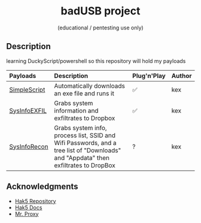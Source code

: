 <div align=center>

# badUSB project
(educational / pentesting use only)
</div>   
 

## Description 
learning DuckyScript/powershell so this repository will hold my payloads

| Payloads                                                                                                         | Description                                                                                       | Plug'n'Play | Author      |
| :--------------------------------------------------------------------------------------------------------------- | :------------------------------------------------------------------------------------------------ | :-----------| :-----------|
| [SimpleScript](https://github.com/Kexx0/usb-rubber/tree/main/SimpleScript)                              | Automatically downloads an exe file and runs it                                                    |✅          | kex    |
| [SysInfoEXFIL](https://github.com/Kexx0/usb-rubber/tree/main/SysInfoEXFIL)                              | Grabs system information and exfiltrates to Dropbox                                                |✅          | kex    |
| [SysInfoRecon](https://github.com/Kexx0/usb-rubber/tree/main/SysInfoRecon)                              | Grabs system info, process list, SSID and Wifi Passwords, and a tree list of "Downloads" and "Appdata" then exfiltrates to DropBox                                               |?          | kex    |

## Acknowledgments

* [Hak5 Repository](https://github.com/hak5/usbrubberducky-payloads)
* [Hak5 Docs](https://docs.hak5.org/hak5-usb-rubber-ducky)
* [ Mr. Proxy ](https://github.com/Mr-Proxy-source/BadUSB-Payloads/tree/main)
